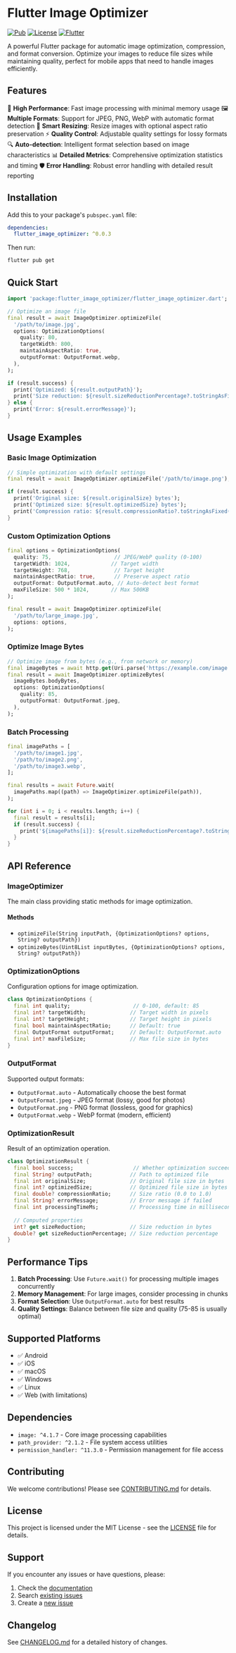 # Flutter Image Optimizer

[![Pub](https://img.shields.io/pub/v/flutter_image_optimizer.svg)](https://pub.dev/packages/flutter_image_optimizer)
[![License](https://img.shields.io/badge/license-MIT-blue.svg)](LICENSE)
[![Flutter](https://img.shields.io/badge/Flutter-3.10+-blue.svg)](https://flutter.dev)

A powerful Flutter package for automatic image optimization, compression, and format conversion. Optimize your images to reduce file sizes while maintaining quality, perfect for mobile apps that need to handle images efficiently.

## Features

🚀 **High Performance**: Fast image processing with minimal memory usage
🖼️ **Multiple Formats**: Support for JPEG, PNG, WebP with automatic format detection
📏 **Smart Resizing**: Resize images with optional aspect ratio preservation
⚡ **Quality Control**: Adjustable quality settings for lossy formats
🔍 **Auto-detection**: Intelligent format selection based on image characteristics
📊 **Detailed Metrics**: Comprehensive optimization statistics and timing
🛡️ **Error Handling**: Robust error handling with detailed result reporting

## Installation

Add this to your package's `pubspec.yaml` file:

```yaml
dependencies:
  flutter_image_optimizer: ^0.0.3
```

Then run:

```bash
flutter pub get
```

## Quick Start

```dart
import 'package:flutter_image_optimizer/flutter_image_optimizer.dart';

// Optimize an image file
final result = await ImageOptimizer.optimizeFile(
  '/path/to/image.jpg',
  options: OptimizationOptions(
    quality: 80,
    targetWidth: 800,
    maintainAspectRatio: true,
    outputFormat: OutputFormat.webp,
  ),
);

if (result.success) {
  print('Optimized: ${result.outputPath}');
  print('Size reduction: ${result.sizeReductionPercentage?.toStringAsFixed(1)}%');
} else {
  print('Error: ${result.errorMessage}');
}
```

## Usage Examples

### Basic Image Optimization

```dart
// Simple optimization with default settings
final result = await ImageOptimizer.optimizeFile('/path/to/image.png');

if (result.success) {
  print('Original size: ${result.originalSize} bytes');
  print('Optimized size: ${result.optimizedSize} bytes');
  print('Compression ratio: ${result.compressionRatio?.toStringAsFixed(2)}');
}
```

### Custom Optimization Options

```dart
final options = OptimizationOptions(
  quality: 75,                    // JPEG/WebP quality (0-100)
  targetWidth: 1024,             // Target width
  targetHeight: 768,              // Target height
  maintainAspectRatio: true,      // Preserve aspect ratio
  outputFormat: OutputFormat.auto, // Auto-detect best format
  maxFileSize: 500 * 1024,       // Max 500KB
);

final result = await ImageOptimizer.optimizeFile(
  '/path/to/large_image.jpg',
  options: options,
);
```

### Optimize Image Bytes

```dart
// Optimize image from bytes (e.g., from network or memory)
final imageBytes = await http.get(Uri.parse('https://example.com/image.jpg'));
final result = await ImageOptimizer.optimizeBytes(
  imageBytes.bodyBytes,
  options: OptimizationOptions(
    quality: 85,
    outputFormat: OutputFormat.jpeg,
  ),
);
```

### Batch Processing

```dart
final imagePaths = [
  '/path/to/image1.jpg',
  '/path/to/image2.png',
  '/path/to/image3.webp',
];

final results = await Future.wait(
  imagePaths.map((path) => ImageOptimizer.optimizeFile(path)),
);

for (int i = 0; i < results.length; i++) {
  final result = results[i];
  if (result.success) {
    print('${imagePaths[i]}: ${result.sizeReductionPercentage?.toStringAsFixed(1)}% reduction');
  }
}
```

## API Reference

### ImageOptimizer

The main class providing static methods for image optimization.

#### Methods

- `optimizeFile(String inputPath, {OptimizationOptions? options, String? outputPath})`
- `optimizeBytes(Uint8List inputBytes, {OptimizationOptions? options, String? outputPath})`

### OptimizationOptions

Configuration options for image optimization.

```dart
class OptimizationOptions {
  final int quality;                    // 0-100, default: 85
  final int? targetWidth;              // Target width in pixels
  final int? targetHeight;             // Target height in pixels
  final bool maintainAspectRatio;      // Default: true
  final OutputFormat outputFormat;     // Default: OutputFormat.auto
  final int? maxFileSize;              // Max file size in bytes
}
```

### OutputFormat

Supported output formats:

- `OutputFormat.auto` - Automatically choose the best format
- `OutputFormat.jpeg` - JPEG format (lossy, good for photos)
- `OutputFormat.png` - PNG format (lossless, good for graphics)
- `OutputFormat.webp` - WebP format (modern, efficient)

### OptimizationResult

Result of an optimization operation.

```dart
class OptimizationResult {
  final bool success;                   // Whether optimization succeeded
  final String? outputPath;            // Path to optimized file
  final int originalSize;              // Original file size in bytes
  final int? optimizedSize;            // Optimized file size in bytes
  final double? compressionRatio;      // Size ratio (0.0 to 1.0)
  final String? errorMessage;          // Error message if failed
  final int processingTimeMs;          // Processing time in milliseconds
  
  // Computed properties
  int? get sizeReduction;              // Size reduction in bytes
  double? get sizeReductionPercentage; // Size reduction percentage
}
```

## Performance Tips

1. **Batch Processing**: Use `Future.wait()` for processing multiple images concurrently
2. **Memory Management**: For large images, consider processing in chunks
3. **Format Selection**: Use `OutputFormat.auto` for best results
4. **Quality Settings**: Balance between file size and quality (75-85 is usually optimal)

## Supported Platforms

- ✅ Android
- ✅ iOS
- ✅ macOS
- ✅ Windows
- ✅ Linux
- ✅ Web (with limitations)

## Dependencies

- `image: ^4.1.7` - Core image processing capabilities
- `path_provider: ^2.1.2` - File system access utilities
- `permission_handler: ^11.3.0` - Permission management for file access

## Contributing

We welcome contributions! Please see [CONTRIBUTING.md](CONTRIBUTING.md) for details.

## License

This project is licensed under the MIT License - see the [LICENSE](LICENSE) file for details.

## Support

If you encounter any issues or have questions, please:

1. Check the [documentation](https://pub.dev/packages/flutter_image_optimizer)
2. Search [existing issues](https://github.com/Dhia-Bechattaoui/flutter_image_optimizer/issues)
3. Create a [new issue](https://github.com/Dhia-Bechattaoui/flutter_image_optimizer/issues/new)

## Changelog

See [CHANGELOG.md](CHANGELOG.md) for a detailed history of changes.
